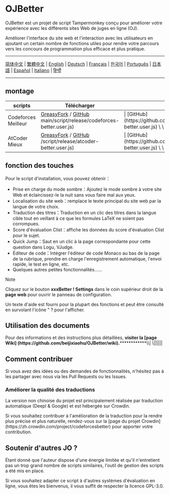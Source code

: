 # OJBetter

OJBetter est un projet de script Tampermonkey conçu pour améliorer votre expérience avec les différents sites Web de juges en ligne (OJ).

Améliorer l'interface du site web et l'interaction avec les utilisateurs en ajoutant un certain nombre de fonctions utiles pour rendre votre parcours vers les concours de programmation plus efficace et plus pratique.

------

[简体中文](https://github.com/beijixiaohu/OJBetter/blob/main/README.md) | [繁體中文](https://github.com/beijixiaohu/OJBetter/blob/main/i18n/zh-Hant/README.md) | [English](https://github.com/beijixiaohu/OJBetter/blob/main/i18n/en/README.md) | [Deutsch](https://github.com/beijixiaohu/OJBetter/blob/main/i18n/de/README.md) | [Français](https://github.com/beijixiaohu/OJBetter/blob/main/i18n/fr/README.md) | [한국어](https://github.com/beijixiaohu/OJBetter/blob/main/i18n/ko/README.md) | [Português](https://github.com/beijixiaohu/OJBetter/blob/main/i18n/pt/README.md) | [日本語](https://github.com/beijixiaohu/OJBetter/blob/main/i18n/ja/README.md) | [Español](https://github.com/beijixiaohu/OJBetter/blob/main/i18n/es/README.md) | [Italiano](https://github.com/beijixiaohu/OJBetter/blob/main/i18n/it/README.md) | [हिन्दी](https://github.com/beijixiaohu/OJBetter/blob/main/i18n/hi/README.md)

------

## montage

| scripts             | Télécharger                                                                                                                                                                                                         | Téléchargement de la version bêta                                                                                                                                                                                                                                |
| ------------------- | ------------------------------------------------------------------------------------------------------------------------------------------------------------------------------------------------------------------- | ---------------------------------------------------------------------------------------------------------------------------------------------------------------------------------------------------------------------------------------------------------------- |
| Codeforces Meilleur | [GreasyFork](https://greasyfork.org/zh-CN/scripts/465777-codeforces-better) / [GitHub](https://github.com/beijixiaohu/OJBetter/raw/) main/script/release/codeforces-better.user.js) | \| [GitHub] (https\://github.com/beijixiaohu/OJBetter/raw/main/script/dev/codeforces-better.user.js) \\ \\ \\ \\| \| |
| AtCoder Mieux       | [GreasyFork](https://greasyfork.org/zh-CN/scripts/471106-atcoder-better) / [GitHub](https://github.com/beijixiaohu/OJBetter/raw/main) /script/release/atcoder-better.user.js)       | \| [GitHub] (https\://github.com/beijixiaohu/OJBetter/raw/main/script/dev/atcoder-better.user.js)    \\ \\ \\ \\| \| |

## fonction des touches

Pour le script d'installation, vous pouvez obtenir：

- Prise en charge du mode sombre：Ajoutez le mode sombre à votre site Web et éclaircissez-le la nuit sans vous faire mal aux yeux.
- Localisation du site web：remplace le texte principal du site web par la langue de votre choix.
- Traduction des titres：Traduction en un clic des titres dans la langue cible tout en veillant à ce que les formules LaTeX ne soient pas corrompues.
- Score d'évaluation Clist：affiche les données du score d'évaluation Clist pour le sujet.
- Quick Jump：Saut en un clic à la page correspondante pour cette question dans Logu, VJudge.
- Éditeur de code：Intégrer l'éditeur de code Monaco au bas de la page de la rubrique, prendre en charge l'enregistrement automatique, l'envoi rapide, le test en ligne, etc.
- Quelques autres petites fonctionnalités……

> [!NOTE]
>
> Cliquez sur le bouton **xxxBetter ! Settings** dans le coin supérieur droit de la **page web** pour ouvrir le panneau de configuration.
>
> Un texte d'aide est fourni pour la plupart des fonctions et peut être consulté en survolant l'icône " ? pour l'afficher.

## Utilisation des documents

Pour des informations et des instructions plus détaillées, **visiter la [page Wiki] (https\://github.com/beijixiaohu/OJBetter/wiki).**\*\*\*\*\*\*\*\*\*\*\*\*\\\\\| \\\|\|\|\|\|\|

## Comment contribuer

Si vous avez des idées ou des demandes de fonctionnalités, n'hésitez pas à les partager avec nous via les Pull Requests ou les Issues.

### Améliorer la qualité des traductions

La version non chinoise du projet est principalement réalisée par traduction automatique (Deepl & Google) et est hébergée sur Crowdin.

Si vous souhaitez contribuer à l'amélioration de la traduction pour la rendre plus précise et plus naturelle, rendez-vous sur la [page du projet Crowdin] (https\://zh.crowdin.com/project/codeforcesbetter) pour apporter votre contribution.

## Soutenir d'autres JO ?

Étant donné que l'auteur dispose d'une énergie limitée et qu'il n'entretient pas un trop grand nombre de scripts similaires, l'outil de gestion des scripts a été mis en place.

Si vous souhaitez adapter ce script à d'autres systèmes d'évaluation en ligne, vous êtes les bienvenus, il vous suffit de respecter la licence GPL-3.0.
